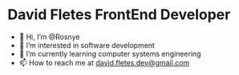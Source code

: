 # David Fletes FrontEnd Developer

- 👋 Hi, I’m @Rosnye
- 👀 I’m interested in software development 
- 🌱 I’m currently learning computer systems engineering
- 📫 How to reach me at david.fletes.dev@gmail.com

<!---
Rosnye/Rosnye is a ✨ special ✨ repository because its `README.md` (this file) appears on your GitHub profile.
You can click the Preview link to take a look at your changes.
--->
